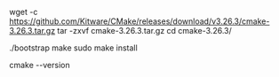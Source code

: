 wget -c https://github.com/Kitware/CMake/releases/download/v3.26.3/cmake-3.26.3.tar.gz
tar -zxvf cmake-3.26.3.tar.gz
cd cmake-3.26.3/

./bootstrap
make
sudo make install

cmake --version